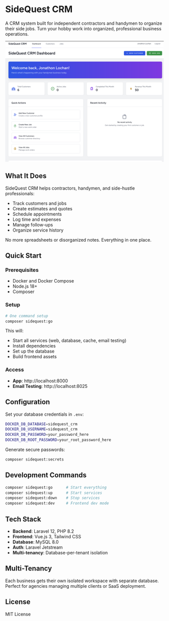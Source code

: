 # SideQuest CRM

A CRM system built for independent contractors and handymen to organize their side jobs. Turn your hobby work into organized, professional business operations.

![SideQuest CRM Dashboard](dashboard-screenshot.png)

## What It Does

SideQuest CRM helps contractors, handymen, and side-hustle professionals:
- Track customers and jobs
- Create estimates and quotes
- Schedule appointments
- Log time and expenses
- Manage follow-ups
- Organize service history

No more spreadsheets or disorganized notes. Everything in one place.

## Quick Start

### Prerequisites
- Docker and Docker Compose
- Node.js 18+
- Composer

### Setup
```bash
# One command setup
composer sidequest:go
```

This will:
- Start all services (web, database, cache, email testing)
- Install dependencies
- Set up the database
- Build frontend assets

### Access
- **App**: http://localhost:8000
- **Email Testing**: http://localhost:8025

## Configuration

Set your database credentials in `.env`:
```bash
DOCKER_DB_DATABASE=sidequest_crm
DOCKER_DB_USERNAME=sidequest_crm
DOCKER_DB_PASSWORD=your_password_here
DOCKER_DB_ROOT_PASSWORD=your_root_password_here
```

Generate secure passwords:
```bash
composer sidequest:secrets
```

## Development Commands

```bash
composer sidequest:go      # Start everything
composer sidequest:up      # Start services
composer sidequest:down    # Stop services
composer sidequest:dev     # Frontend dev mode
```

## Tech Stack

- **Backend**: Laravel 12, PHP 8.2
- **Frontend**: Vue.js 3, Tailwind CSS
- **Database**: MySQL 8.0
- **Auth**: Laravel Jetstream
- **Multi-tenancy**: Database-per-tenant isolation

## Multi-Tenancy

Each business gets their own isolated workspace with separate database. Perfect for agencies managing multiple clients or SaaS deployment.

## License

MIT License
